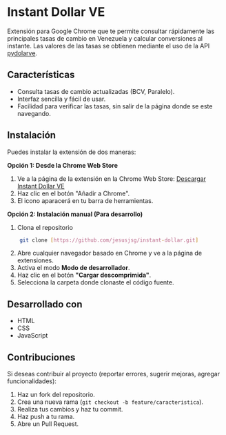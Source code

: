 # Instant Dollar VE

Extensión para Google Chrome que te permite consultar rápidamente las principales tasas de cambio en Venezuela y calcular conversiones al instante.
Las valores de las tasas se obtienen mediante el uso de la API [pydolarve](https://github.com/fcoagz/api-pydolarvenezuela). 

## Características

* Consulta tasas de cambio actualizadas (BCV, Paralelo).
* Interfaz sencilla y fácil de usar.
* Facilidad para verificar las tasas, sin salir de la página donde se este navegando.

## Instalación

Puedes instalar la extensión de dos maneras:

**Opción 1: Desde la Chrome Web Store**

1. Ve a la página de la extensión en la Chrome Web Store:
    [Descargar Instant Dollar VE](https://github.com)
2. Haz clic en el botón "Añadir a Chrome".
3. El icono aparacerá en tu barra de herramientas.

**Opción 2: Instalación manual (Para desarrollo)**

1. Clona el repositorio
```bash
    git clone [https://github.com/jesusjsg/instant-dollar.git]
```
2. Abre cualquier navegador basado en Chrome y ve a la página de extensiones.
3. Activa el modo **Modo de desarrollador**.
4. Haz clic en el botón **"Cargar descomprimida"**.
5. Selecciona la carpeta donde clonaste el código fuente.

## Desarrollado con

* HTML
* CSS
* JavaScript

## Contribuciones

Si deseas contribuir al proyecto (reportar errores, sugerir mejoras, agregar funcionalidades):

1. Haz un fork del repositorio.
2. Crea una nueva rama (`git checkout -b feature/caracteristica`).
3. Realiza tus cambios y haz tu commit.
4. Haz push a tu rama.
5. Abre un Pull Request.
